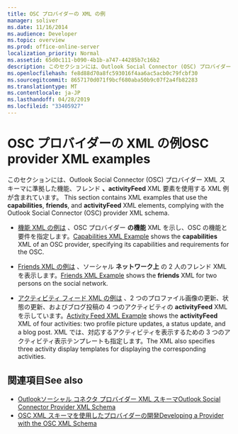 ```yaml
---
title: OSC プロバイダーの XML の例
manager: soliver
ms.date: 11/16/2014
ms.audience: Developer
ms.topic: overview
ms.prod: office-online-server
localization_priority: Normal
ms.assetid: 65d0c111-b090-4b1b-a747-44285b7c16b2
description: このセクションには、Outlook Social Connector (OSC) プロバイダー XML スキーマに準拠した機能、フレンド、activityFeed XML 要素を使用する XML の例が含まれています。
ms.openlocfilehash: fe8d88d70a8fc593016f4aa6ac5acb0c79fcbf30
ms.sourcegitcommit: 8657170d071f9bcf680aba50b9c07f2a4fb82283
ms.translationtype: MT
ms.contentlocale: ja-JP
ms.lasthandoff: 04/28/2019
ms.locfileid: "33405927"
---
```

# <a name="osc-provider-xml-examples"></a><span data-ttu-id="5acb6-103">OSC プロバイダーの XML の例</span><span class="sxs-lookup"><span data-stu-id="5acb6-103">OSC provider XML examples</span></span>

<span data-ttu-id="5acb6-104">このセクションには、Outlook Social Connector (OSC) プロバイダー XML スキーマに準拠した機能、フレンド **、activityFeed** XML 要素を使用する XML 例が含まれています。 </span><span class="sxs-lookup"><span data-stu-id="5acb6-104">This section contains XML examples that use the **capabilities**, **friends**, and **activityFeed** XML elements, complying with the Outlook Social Connector (OSC) provider XML schema.</span></span> 
  
- <span data-ttu-id="5acb6-105">[機能 XML の例は](capabilities-xml-example.md) 、OSC プロバイダー **の機能** XML を示し、OSC の機能と要件を指定します。</span><span class="sxs-lookup"><span data-stu-id="5acb6-105">[Capabilities XML Example](capabilities-xml-example.md) shows the **capabilities** XML of an OSC provider, specifying its capabilities and requirements for the OSC.</span></span> 
    
- <span data-ttu-id="5acb6-106">[Friends XML の例は](friends-xml-example.md) 、ソーシャル **ネットワーク上** の 2 人のフレンド XML を表示します。</span><span class="sxs-lookup"><span data-stu-id="5acb6-106">[Friends XML Example](friends-xml-example.md) shows the **friends** XML for two persons on the social network.</span></span> 
    
- <span data-ttu-id="5acb6-107">[アクティビティ フィード XML の例は](activity-feed-xml-example.md) 、2 つのプロファイル画像の更新、状態の更新、およびブログ投稿の 4 つのアクティビティの **activityFeed** XML を示しています。</span><span class="sxs-lookup"><span data-stu-id="5acb6-107">[Activity Feed XML Example](activity-feed-xml-example.md) shows the **activityFeed** XML of four activities: two profile picture updates, a status update, and a blog post.</span></span> <span data-ttu-id="5acb6-108">XML では、対応するアクティビティを表示するための 3 つのアクティビティ表示テンプレートも指定します。</span><span class="sxs-lookup"><span data-stu-id="5acb6-108">The XML also specifies three activity display templates for displaying the corresponding activities.</span></span> 
    
## <a name="see-also"></a><span data-ttu-id="5acb6-109">関連項目</span><span class="sxs-lookup"><span data-stu-id="5acb6-109">See also</span></span>

- [<span data-ttu-id="5acb6-110">Outlookソーシャル コネクタ プロバイダー XML スキーマ</span><span class="sxs-lookup"><span data-stu-id="5acb6-110">Outlook Social Connector Provider XML Schema</span></span>](outlook-social-connector-provider-xml-schema.md)
- [<span data-ttu-id="5acb6-111">OSC XML スキーマを使用したプロバイダーの開発</span><span class="sxs-lookup"><span data-stu-id="5acb6-111">Developing a Provider with the OSC XML Schema</span></span>](developing-a-provider-with-the-osc-xml-schema.md)

